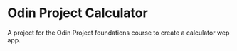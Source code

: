 # Odin Project Calculator

A project for the Odin Project foundations course to create a calculator wep app.